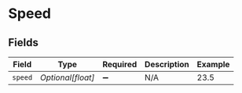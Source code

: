 # Speed


## Fields

| Field              | Type               | Required           | Description        | Example            |
| ------------------ | ------------------ | ------------------ | ------------------ | ------------------ |
| `speed`            | *Optional[float]*  | :heavy_minus_sign: | N/A                | 23.5               |